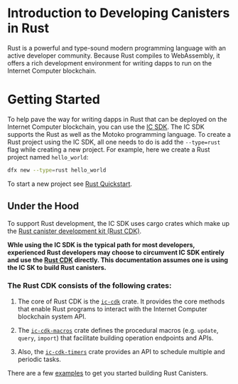 # Introduction to Developing Canisters in Rust

Rust is a powerful and type-sound modern programming language with an active developer community. Because Rust compiles to WebAssembly, it offers a rich development environment for writing dapps to run on the Internet Computer blockchain. 

# Getting Started
To help pave the way for writing dapps in Rust that can be deployed on the Internet Computer blockchain, you can use the [IC SDK](../../setup/install/index.mdx). The IC SDK supports the Rust as well as the Motoko programming language. To create a Rust project using the IC SDK, all one needs to do is add the `--type=rust` flag while creating a new project. For example, here we create a Rust project named `hello_world`:

```bash
dfx new --type=rust hello_world
```

To start a new project see [Rust Quickstart](./rust-quickstart.md).

## Under the Hood

To support Rust development, the IC SDK uses cargo crates which make up the [Rust canister development kit (Rust CDK)](https://github.com/dfinity/cdk-rs). 

**Whle using the IC SDK is the typical path for most developers, experienced Rust developers may choose to circumvent IC SDK entirely and use the [Rust CDK](https://github.com/dfinity/cdk-rs) directly. This documentation assumes one is using the IC SK to build Rust canisters.**

### The Rust CDK consists of the following crates:

1. The core of Rust CDK is the [`ic-cdk`](https://crates.io/crates/ic-cdk) crate. It provides the core methods that enable Rust programs to interact with the Internet Computer blockchain system API.

2. The [`ic-cdk-macros`](https://crates.io/crates/ic-cdk-macros) crate defines the procedural macros (e.g. `update`, `query`, `import`) that facilitate building operation endpoints and APIs.

3. Also, the [`ic-cdk-timers`](https://crates.io/crates/ic-cdk-timers) crate provides an API to schedule multiple and periodic tasks.

There are a few [examples](https://github.com/dfinity/cdk-rs/tree/main/examples) to get you started building Rust Canisters.